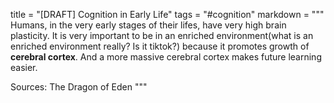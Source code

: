 title = "[DRAFT] Cognition in Early Life"
tags = "#cognition"
markdown = """
Humans, in the very early stages of their lifes, have very high brain plasticity. It is very important
to be in an enriched environment(what is an enriched environment really? Is it tiktok?) because it
promotes growth of **cerebral cortex**. And a more massive cerebral cortex makes future learning easier.

Sources:
The Dragon of Eden
"""
